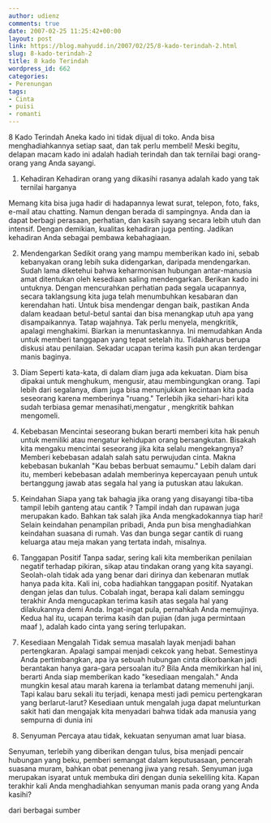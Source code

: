 ```yaml
---
author: udienz
comments: true
date: 2007-02-25 11:25:42+00:00
layout: post
link: https://blog.mahyudd.in/2007/02/25/8-kado-terindah-2.html
slug: 8-kado-terindah-2
title: 8 kado Terindah
wordpress_id: 662
categories:
- Perenungan
tags:
- Cinta
- puisi
- romanti
---
```


8 Kado Terindah
Aneka kado ini tidak dijual di toko. Anda bisa
menghadiahkannya setiap saat,
dan tak perlu membeli!
Meski begitu, delapan macam kado ini adalah hadiah
terindah dan tak ternilai
bagi orang-orang yang Anda sayangi.

1. Kehadiran
Kehadiran orang yang dikasihi rasanya adalah kado yang
tak ternilai harganya

Memang kita bisa juga hadir di hadapannya lewat surat,
telepon, foto, faks,
e-mail atau chatting.
Namun dengan berada di sampingnya. Anda dan ia dapat
berbagi perasaan,
perhatian, dan kasih sayang secara lebih utuh dan
intensif. Dengan demikian,
kualitas kehadiran juga penting. Jadikan kehadiran
Anda sebagai pembawa
kebahagiaan.

2. Mendengarkan
Sedikit orang yang mampu memberikan kado ini, sebab
kebanyakan orang lebih
suka didengarkan, daripada mendengarkan.
Sudah lama diketehui bahwa keharmonisan hubungan
antar-manusia amat
ditentukan oleh kesediaan saling mendengarkan.
Berikan kado ini untuknya. Dengan mencurahkan
perhatian pada segala
ucapannya, secara taklangsung kita juga telah
menumbuhkan kesabaran dan
kerendahan hati. Untuk bisa mendengar dengan baik,
pastikan Anda dalam
keadaan betul-betul santai dan bisa menangkap utuh apa
yang disampaikannya.
Tatap wajahnya. Tak perlu menyela, mengkritik, apalagi
menghakimi.
Biarkan ia menuntaskannya. Ini memudahkan Anda untuk
memberi tanggapan yang
tepat setelah itu. Tidakharus berupa diskusi atau
penilaian. Sekadar ucapan
terima kasih pun akan terdengar manis baginya.

3. Diam
Seperti kata-kata, di dalam diam juga ada kekuatan.
Diam bisa dipakai untuk menghukum, mengusir, atau
membingungkan orang. Tapi
lebih dari segalanya, diam juga bisa menunjukkan
kecintaan kita pada
seseorang karena memberinya "ruang."
Terlebih jika sehari-hari kita sudah terbiasa gemar
menasihati,mengatur ,
mengkritik bahkan mengomeli.

4. Kebebasan
Mencintai seseorang bukan berarti memberi kita hak
penuh untuk memiliki atau
mengatur kehidupan orang bersangkutan.
Bisakah kita mengaku mencintai seseorang jika kita
selalu mengekangnya?
Memberi kebebasan adalah salah satu perwujudan cinta.
Makna kebebasan bukanlah "Kau bebas berbuat semaumu."
Lebih dalam dari itu,
memberi kebebasan adalah memberinya kepercayaan penuh
untuk bertanggung
jawab atas segala hal yang ia putuskan atau lakukan.

5. Keindahan
Siapa yang tak bahagia jika orang yang disayangi
tiba-tiba tampil lebih
ganteng atau cantik ? Tampil indah dan rupawan juga
merupakan kado. Bahkan
tak salah jika Anda mengkadokannya tiap hari!
Selain keindahan penampilan pribadi, Anda pun bisa
menghadiahkan keindahan
suasana di rumah. Vas dan bunga segar cantik di ruang
keluarga atau meja
makan yang tertata indah, misalnya.

6. Tanggapan Positif
Tanpa sadar, sering kali kita memberikan penilaian
negatif terhadap pikiran,
sikap atau tindakan orang yang kita sayangi.
Seolah-olah tidak ada yang benar dari dirinya dan
kebenaran mutlak hanya
pada kita. Kali ini, coba hadiahkan tanggapan positif.
Nyatakan dengan jelas
dan tulus.
Cobalah ingat, berapa kali dalam seminggu terakhir
Anda mengucapkan terima
kasih atas segala hal yang dilakukannya demi Anda.
Ingat-ingat pula,
pernahkah Anda memujinya. Kedua hal itu, ucapan terima
kasih dan pujian (dan
juga permintaan maaf ), adalah kado cinta yang sering
terlupakan.

7. Kesediaan Mengalah
Tidak semua masalah layak menjadi bahan pertengkaran.
Apalagi sampai menjadi
cekcok yang hebat.
Semestinya Anda pertimbangkan, apa iya sebuah hubungan
cinta dikorbankan
jadi berantakan hanya gara-gara persoalan itu? Bila
Anda memikirkan hal ini,
berarti Anda siap memberikan kado "kesediaan
mengalah."
Anda mungkin kesal atau marah karena ia terlambat
datang memenuhi janji.
Tapi kalau baru sekali itu terjadi, kenapa mesti jadi
pemicu pertengkaran
yang berlarut-larut?
Kesediaan untuk mengalah juga dapat melunturkan sakit
hati dan mengajak kita
menyadari bahwa tidak ada manusia yang sempurna di
dunia ini

8. Senyuman
Percaya atau tidak, kekuatan senyuman amat luar biasa.

Senyuman, terlebih yang diberikan dengan tulus, bisa
menjadi pencair
hubungan yang beku, pemberi semangat dalam
keputusasaan, pencerah suasana
muram, bahkan obat penenang jiwa yang resah.
Senyuman juga merupakan isyarat untuk membuka diri
dengan dunia sekeliling
kita. Kapan terakhir kali Anda menghadiahkan senyuman
manis pada orang yang
Anda kasihi?

dari berbagai sumber
